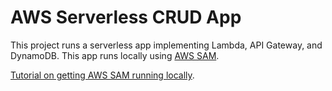 # AWS Serverless CRUD App 

This project runs a serverless app implementing Lambda, API Gateway, and DynamoDB.  This app runs locally using [AWS SAM](https://aws.amazon.com/serverless/sam/).  

[Tutorial on getting AWS SAM running locally](https://github.com/aaronwht/aws-sam-dynamodb-local).  


